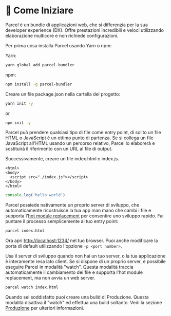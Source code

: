 # 🚀 Come Iniziare

Parcel è un bundle di applicazioni web, che si differenzia per la sua developer experience \(DX\). Offre prestazioni incredibili e veloci utilizzando elaborazione multicore e non richiede configurazioni.

Per prima cosa installa Parcel usando Yarn o npm:

Yarn:

```bash
yarn global add parcel-bundler
```

npm:

```bash
npm install -g parcel-bundler
```

Creare un file package.json nella cartella del progetto:

```bash
yarn init -y
```

or

```bash
npm init -y
```

Parcel può prendere qualsiasi tipo di file come entry point, di solito un file HTML o JavaScript è un ottimo punto di partenza. Se si collega un file JavaScript all'HTML usando un percorso relativo, Parcel lo elaborerà e sostituirà il riferimento con un URL al file di output.

Successivamente, creare un file index.html e index.js.

```markup
<html>
<body>
  <script src="./index.js"></script>
</body>
</html>
```

```javascript
console.log('hello world')
```

Parcel possiede nativamente un proprio server di sviluppo, che automaticamente ricostruisce la tua app man mano che cambi i file e supporta l'[hot module replacement](https://github.com/amymariaparker2401/website/tree/574adba7f88c1181c822d553056158f78247bbe7/src/i18n/it/docs/hmr.html) per consentire uno sviluppo rapido. Fai puntare il processo semplicemente al tuo entry point:

```bash
parcel index.html
```

Ora apri [http://localhost:1234/](http://localhost:1234/) nel tuo browser. Puoi anche modificare la porta di default utilizzando l'opzione `-p <port number>`.

Usa il server di sviluppo quando non hai un tuo server, o la tua applicazione è interamente resa lato client. Se si dispone di un proprio server, è possibile eseguire Parcel in modalità "watch". Questa modalità traccia automaticamente il cambiamento dei file e supporta l'hot module replacement, ma non avvia un web server.

```bash
parcel watch index.html
```

Quando sei soddisfatto puoi creare una build di Produzione. Questa modalità disattiva il "watch" ed effettua una build soltanto. Vedi la sezione [Produzione](https://github.com/amymariaparker2401/website/tree/574adba7f88c1181c822d553056158f78247bbe7/src/i18n/it/docs/production.html) per ulteriori informazioni.

